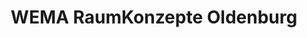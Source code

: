 ---
title: "WEMA RaumKonzepte Oldenburg"
url: /oldenburg/wema-raumkonzepte-oldenburg/
shop: Raumausstattung
---